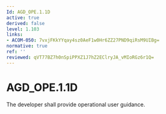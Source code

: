 ```yaml
---
Id: AGD_OPE.1.1D
active: true
derived: false
level: 1.103
links:
- ACOM-050: 7vxjFKkYYqay4sz0AeF1w0Hr6ZZ27PND9qiRsM9UIBg=
normative: true
ref: ''
reviewed: qVT77BZ7h0nSpiPPXZ1J7hZ2EClryJA_vMIoRGz6r1Q=
---
```


# AGD_OPE.1.1D

The developer shall provide operational user guidance.